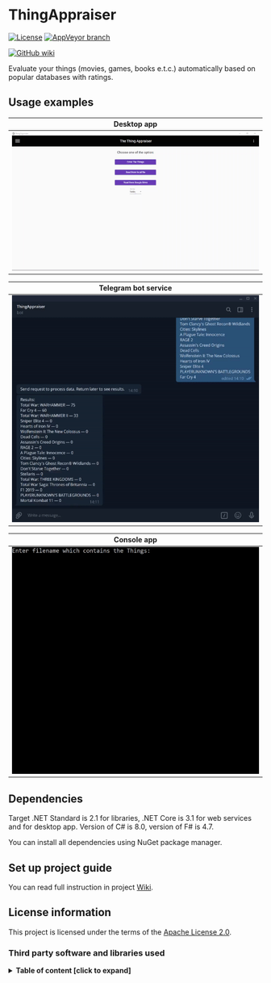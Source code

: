 # ThingAppraiser

[![License](https://img.shields.io/hexpm/l/plug.svg)](https://github.com/Vasar007/ThingAppraiser/blob/master/LICENSE)
[![AppVeyor branch](https://img.shields.io/appveyor/ci/Vasar007/ThingAppraiser/master.svg)](https://ci.appveyor.com/project/Vasar007/thingappraiser)

[![GitHub wiki](https://img.shields.io/badge/Docs-GitHub%20wiki-brightgreen)](https://github.com/Vasar007/ThingAppraiser/wiki)

Evaluate your things (movies, games, books e.t.c.) automatically based on popular databases with ratings.

## Usage examples

| Desktop app                                                                                      |
|--------------------------------------------------------------------------------------------------|
| ![Example of usage desktop app](Media/desktop_example.gif "Usage desktop app")                   |

| Telegram bot service                                                                             |
|--------------------------------------------------------------------------------------------------|
| ![Example of usage telegram bot service](Media/telegram_example.gif "Usage telegram bot service")|

| Console app                                                                                      |
|--------------------------------------------------------------------------------------------------|
| ![Example of usage console app](Media/console_example.gif "Usage console app")                   |

## Dependencies

Target .NET Standard is 2.1 for libraries, .NET Core is 3.1 for web services and for desktop app. Version of C# is 8.0, version of F# is 4.7.

You can install all dependencies using NuGet package manager.

## Set up project guide

You can read full instruction in project [Wiki](https://github.com/Vasar007/ThingAppraiser/wiki/Set-up-project).

## License information

This project is licensed under the terms of the [Apache License 2.0](LICENSE).

### Third party software and libraries used

<details>
<summary><strong>Table of content [click to expand]</strong></summary>
<p>

#### [Newtonsoft.Json](https://github.com/JamesNK/Newtonsoft.Json)

Copyright © 2007 James Newton-King

License: [MIT](https://github.com/JamesNK/Newtonsoft.Json/blob/master/LICENSE.md)

#### [Acolyte.NET](https://github.com/Vasar007/Acolyte.NET)

Copyright © 2020 Vasily Vasilyev (vasar007@yandex.ru)

License: [Apache License 2.0](https://github.com/Vasar007/Acolyte.NET/blob/master/LICENSE)

#### [NLog](https://github.com/NLog/NLog)

Copyright © 2004-2020 Jaroslaw Kowalski (jaak@jkowalski.net), Kim Christensen, Julian Verdurmen

License: [BSD 3-Clause](https://github.com/NLog/NLog/blob/dev/LICENSE.txt)

#### [Telegram.Bot](https://github.com/TelegramBots/Telegram.Bot)

Copyright © 2016 Robin Müller

License: [MIT](https://github.com/TelegramBots/Telegram.Bot/blob/master/LICENSE)

#### [OmdbApiNet](https://github.com/torben-w/OMDb-API.NET)

Copyright © 2018-2019 Torben Wagner

License: [MIT](https://github.com/torben-w/OMDb-API.NET/blob/master/LICENSE)

#### [SteamWebApiLib](https://github.com/Vasar007/SteamWebApiLib)

Copyright © 2019 Vasily Vasilyev (vasar007@yandex.ru)

License: [Apache 2.0](https://github.com/Vasar007/SteamWebApiLib/blob/master/LICENSE)

</p>
</details>
